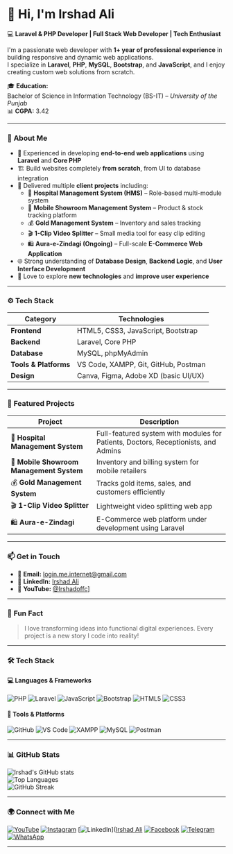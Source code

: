# 👋 Hi, I'm Irshad Ali

💻 **Laravel & PHP Developer | Full Stack Web Developer | Tech Enthusiast**

I'm a passionate web developer with **1+ year of professional experience** in building responsive and dynamic web applications.  
I specialize in **Laravel**, **PHP**, **MySQL**, **Bootstrap**, and **JavaScript**, and I enjoy creating custom web solutions from scratch.

🎓 **Education:**  
Bachelor of Science in Information Technology (BS-IT) – *University of the Punjab*  
📊 **CGPA:** 3.42

---

### 🚀 **About Me**
- 🔧 Experienced in developing **end-to-end web applications** using **Laravel** and **Core PHP**  
- 🏗️ Build websites completely **from scratch**, from UI to database integration  
- 💼 Delivered multiple **client projects** including:
  - 🏥 **Hospital Management System (HMS)** – Role-based multi-module system  
  - 📱 **Mobile Showroom Management System** – Product & stock tracking platform  
  - 💰 **Gold Management System** – Inventory and sales tracking  
  - 🎬 **1-Clip Video Splitter** – Small media tool for easy clip editing  
  - 🛍️ **Aura-e-Zindagi (Ongoing)** – Full-scale **E-Commerce Web Application**
- 🌐 Strong understanding of **Database Design**, **Backend Logic**, and **User Interface Development**
- 📘 Love to explore **new technologies** and **improve user experience**

---

### ⚙️ **Tech Stack**
| Category | Technologies |
|-----------|--------------|
| **Frontend** | HTML5, CSS3, JavaScript, Bootstrap |
| **Backend** | Laravel, Core PHP |
| **Database** | MySQL, phpMyAdmin |
| **Tools & Platforms** | VS Code, XAMPP, Git, GitHub, Postman |
| **Design** | Canva, Figma, Adobe XD (basic UI/UX) |

---

### 🧩 **Featured Projects**
| Project | Description |
|----------|--------------|
| 🏥 **Hospital Management System** | Full-featured system with modules for Patients, Doctors, Receptionists, and Admins |
| 📱 **Mobile Showroom Management System** | Inventory and billing system for mobile retailers |
| 💰 **Gold Management System** | Tracks gold items, sales, and customers efficiently |
| 🎬 **1-Clip Video Splitter** | Lightweight video splitting web app |
| 🛍️ **Aura-e-Zindagi** | E-Commerce web platform under development using Laravel |

---

### 📫 **Get in Touch**
- 📧 **Email:** login.me.internet@gmail.com  
- 💼 **LinkedIn:** [Irshad Ali](https://www.linkedin.com/in/irshad1x2)
- 🎥 **YouTube:** [@Irshadoffc](https://www.youtube.com/@irshadoffc)]

---

### 🧠 **Fun Fact**
> I love transforming ideas into functional digital experiences. Every project is a new story I code into reality!

---
### 🛠️ Tech Stack
#### 💻 Languages & Frameworks
![PHP](https://img.shields.io/badge/PHP-777BB4?style=for-the-badge&logo=php&logoColor=white)
![Laravel](https://img.shields.io/badge/Laravel-FF2D20?style=for-the-badge&logo=laravel&logoColor=white)
![JavaScript](https://img.shields.io/badge/JavaScript-F7E017?style=for-the-badge&logo=javascript&logoColor=black)
![Bootstrap](https://img.shields.io/badge/Bootstrap-7952B3?style=for-the-badge&logo=bootstrap&logoColor=white)
![HTML5](https://img.shields.io/badge/HTML5-E44D26?style=for-the-badge&logo=html5&logoColor=white)
![CSS3](https://img.shields.io/badge/CSS3-264DE4?style=for-the-badge&logo=css3&logoColor=white)

#### 🧰 Tools & Platforms
![GitHub](https://img.shields.io/badge/GitHub-181717?style=for-the-badge&logo=github)
![VS Code](https://img.shields.io/badge/VS%20Code-0078d7.svg?style=for-the-badge&logo=visual-studio-code&logoColor=white)
![XAMPP](https://img.shields.io/badge/XAMPP-FB7A24?style=for-the-badge&logo=xampp&logoColor=white)
![MySQL](https://img.shields.io/badge/MySQL-00758F?style=for-the-badge&logo=mysql&logoColor=white)
![Postman](https://img.shields.io/badge/Postman-FF6C37?style=for-the-badge&logo=postman&logoColor=white)

---

### 📊 GitHub Stats
![Irshad's GitHub stats](https://github-readme-stats.vercel.app/api?username=Irshadoffc&show_icons=true&theme=tokyonight)  
![Top Languages](https://github-readme-stats.vercel.app/api/top-langs/?username=Irshadoffc&layout=compact&theme=tokyonight)  
![GitHub Streak](https://streak-stats.demolab.com/?user=Irshadoffc&theme=tokyonight)

---

### 🌍 Connect with Me
[![YouTube](https://img.shields.io/badge/YouTube-FF0000?style=for-the-badge&logo=youtube&logoColor=white)](https://youtube.com/@Irshadoffc)
[![Instagram](https://img.shields.io/badge/Instagram-E4405F?style=for-the-badge&logo=instagram&logoColor=white)](https://instagram.com/its-irshad-ali)
[![LinkedIn](https://img.shields.io/badge/LinkedIn-0077B5?style=for-the-badge&logo=linkedin&logoColor=white)]([Irshad Ali](https://www.linkedin.com/in/irshad1x2)
[![Facebook](https://img.shields.io/badge/Facebook-1877F2?style=for-the-badge&logo=facebook&logoColor=white)](https://www.facebook.com/Arsh00Ali)
[![Telegram](https://img.shields.io/badge/Telegram-26A5E4?style=for-the-badge&logo=telegram&logoColor=white)](https://t.me/irshadoffc)
[![WhatsApp](https://img.shields.io/badge/WhatsApp%20Channel-25D366?style=for-the-badge&logo=whatsapp&logoColor=white)](https://whatsapp.com/channel/0029VamqJts1yT25L6oIDg1o)

---

